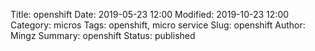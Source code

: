 Title: openshift
Date: 2019-05-23 12:00
Modified: 2019-10-23 12:00
Category: micros
Tags: openshift, micro service
Slug: openshift
Author: Mingz
Summary: openshift
Status: published
